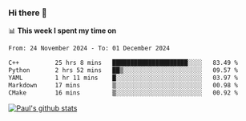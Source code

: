 ### Hi there 👋

📊 **This week I spent my time on**
<!--START_SECTION:waka-->

```txt
From: 24 November 2024 - To: 01 December 2024

C++          25 hrs 8 mins   █████████████████████░░░░   83.49 %
Python       2 hrs 52 mins   ██▒░░░░░░░░░░░░░░░░░░░░░░   09.57 %
YAML         1 hr 11 mins    █░░░░░░░░░░░░░░░░░░░░░░░░   03.97 %
Markdown     17 mins         ▒░░░░░░░░░░░░░░░░░░░░░░░░   00.98 %
CMake        16 mins         ▒░░░░░░░░░░░░░░░░░░░░░░░░   00.92 %
```

<!--END_SECTION:waka-->


[![Paul's github stats](https://github-readme-stats.vercel.app/api?username=mickeyouyou&theme=dracula&show_icons=true)](https://github.com/anuraghazra/github-readme-stats)
